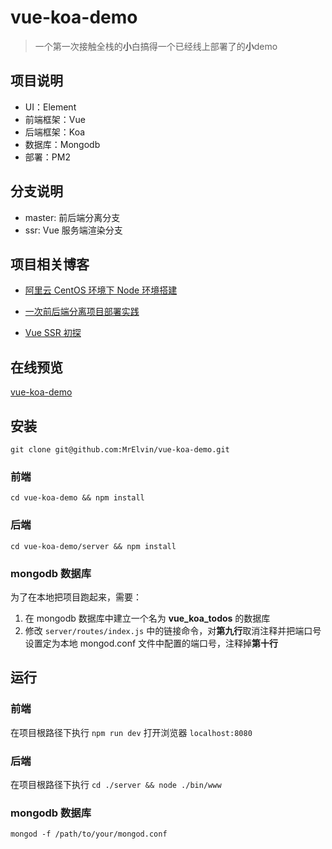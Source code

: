 # vue-koa-demo

> 一个第一次接触全栈的**小**白搞得一个已经线上部署了的**小**demo

## 项目说明

- UI：Element
- 前端框架：Vue
- 后端框架：Koa
- 数据库：Mongodb
- 部署：PM2

## 分支说明

- master: 前后端分离分支
- ssr: Vue 服务端渲染分支

## 项目相关博客

- [阿里云 CentOS 环境下 Node 环境搭建](http://www.breezymelon.com/2018/05/16/%E9%98%BF%E9%87%8C%E4%BA%91%20CentOS%20%E7%8E%AF%E5%A2%83%E4%B8%8B%20Node%20%E7%8E%AF%E5%A2%83%E6%90%AD%E5%BB%BA/)

- [一次前后端分离项目部署实践](https://www.breezymelon.com/2018/06/14/%E4%B8%80%E6%AC%A1%E5%89%8D%E5%90%8E%E7%AB%AF%E5%88%86%E7%A6%BB%E9%A1%B9%E7%9B%AE%E9%83%A8%E7%BD%B2%E5%AE%9E%E8%B7%B5/)

- [Vue SSR 初探](https://www.breezymelon.com/2018/09/28/Vue-ssr-%E5%88%9D%E6%8E%A2/)

## 在线预览

[vue-koa-demo](http://todo.breezymelon.com/)

## 安装

`git clone git@github.com:MrElvin/vue-koa-demo.git`

### 前端

`cd vue-koa-demo && npm install`

### 后端

`cd vue-koa-demo/server && npm install`

### mongodb 数据库

为了在本地把项目跑起来，需要：
1. 在 mongodb 数据库中建立一个名为 **vue_koa_todos** 的数据库
2. 修改 `server/routes/index.js` 中的链接命令，对**第九行**取消注释并把端口号设置定为本地 mongod.conf 文件中配置的端口号，注释掉**第十行**


## 运行

### 前端

在项目根路径下执行 `npm run dev` 打开浏览器 `localhost:8080`

### 后端

在项目根路径下执行 `cd ./server && node ./bin/www`

### mongodb 数据库

`mongod -f /path/to/your/mongod.conf`
